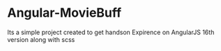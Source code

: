 # Angular-MovieBuff
Its a simple project created to get handson Expirence on AngularJS 16th version along with scss
